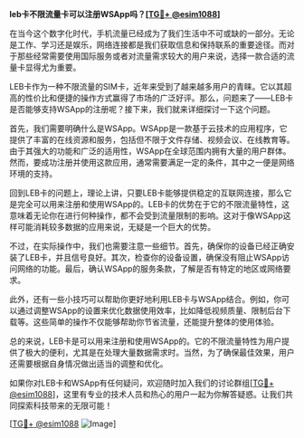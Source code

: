 **leb卡不限流量卡可以注册WSApp吗？[[TG💪+ @esim1088](https://t.me/s/esim1088)]**

在当今这个数字化时代，手机流量已经成为了我们生活中不可或缺的一部分。无论是工作、学习还是娱乐，网络连接都是我们获取信息和保持联系的重要途径。而对于那些经常需要使用国际服务或者对流量需求较大的用户来说，选择一款合适的流量卡显得尤为重要。

LEB卡作为一种不限流量的SIM卡，近年来受到了越来越多用户的青睐。它以其超高的性价比和便捷的操作方式赢得了市场的广泛好评。那么，问题来了——LEB卡是否能够支持WSApp的注册呢？接下来，我们就来详细探讨一下这个问题。

首先，我们需要明确什么是WSApp。WSApp是一款基于云技术的应用程序，它提供了丰富的在线资源和服务，包括但不限于文件存储、视频会议、在线教育等。由于其强大的功能和广泛的适用性，WSApp在全球范围内拥有大量的用户群体。然而，要成功注册并使用这款应用，通常需要满足一定的条件，其中之一便是网络环境的支持。

回到LEB卡的问题上，理论上讲，只要LEB卡能够提供稳定的互联网连接，那么它是完全可以用来注册和使用WSApp的。LEB卡的优势在于它的不限流量特性，这意味着无论你在进行何种操作，都不会受到流量限制的影响。这对于像WSApp这样可能消耗较多数据的应用来说，无疑是一个巨大的优势。

不过，在实际操作中，我们也需要注意一些细节。首先，确保你的设备已经正确安装了LEB卡，并且信号良好。其次，检查你的设备设置，确保没有阻止WSApp访问网络的功能。最后，确认WSApp的服务条款，了解是否有特定的地区或网络要求。

此外，还有一些小技巧可以帮助你更好地利用LEB卡与WSApp结合。例如，你可以通过调整WSApp的设置来优化数据使用效率，比如降低视频质量、限制后台下载等。这些简单的操作不仅能够帮助你节省流量，还能提升整体的使用体验。

总的来说，LEB卡是可以用来注册和使用WSApp的。它的不限流量特性为用户提供了极大的便利，尤其是在处理大量数据需求时。当然，为了确保最佳效果，用户还需要根据自身情况做出适当的调整和优化。

如果你对LEB卡和WSApp有任何疑问，欢迎随时加入我们的讨论群组[[TG💪+ @esim1088](https://t.me/s/esim1088)]，这里有专业的技术人员和热心的用户一起为你解答疑惑。让我们共同探索科技带来的无限可能！

[[TG💪+ @esim1088](https://t.me/s/esim1088) ![Image](https://i.postimg.cc/4NQfJmqS/Snipaste-2025-05-13-00-14-12.png)]